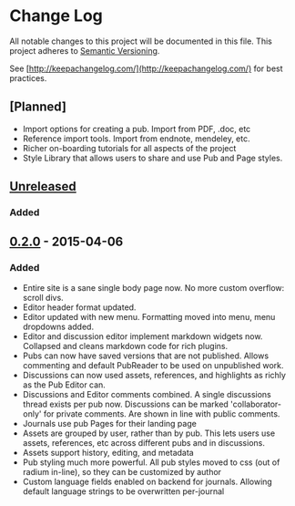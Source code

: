 # Change Log
All notable changes to this project will be documented in this file.
This project adheres to [Semantic Versioning](http://semver.org/).

See [http://keepachangelog.com/](http://keepachangelog.com/) for best practices.

## [Planned]
- Import options for creating a pub. Import from PDF, .doc, etc
- Reference import tools. Import from endnote, mendeley, etc.
- Richer on-boarding tutorials for all aspects of the project
- Style Library that allows users to share and use Pub and Page styles.

## [Unreleased]
### Added


## [0.2.0] - 2015-04-06
### Added
- Entire site is a sane single body page now. No more custom overflow: scroll divs.
- Editor header format updated.
- Editor updated with new menu. Formatting moved into menu, menu dropdowns added.
- Editor and discussion editor implement markdown widgets now. Collapsed and cleans markdown code for rich plugins.
- Pubs can now have saved versions that are not published. Allows commenting and default PubReader to be used on unpublished work.
- Discussions can now used assets, references, and highlights as richly as the Pub Editor can.
- Discussions and Editor comments combined. A single discussions thread exists per pub now. Discussions can be marked 'collaborator-only' for private comments. Are shown in line with public comments.
- Journals use pub Pages for their landing page
- Assets are grouped by user, rather than by pub. This lets users use assets, references, etc across different pubs and in discussions.
- Assets support history, editing, and metadata
- Pub styling much more powerful. All pub styles moved to css (out of radium in-line), so they can be customized by author
- Custom language fields enabled on backend for journals. Allowing default language strings to be overwritten per-journal


[Unreleased]: https://github.com/pubpub/pubpub/compare/v0.2.0...HEAD
[0.2.0]: https://github.com/pubpub/pubpub/compare/v0.2.0...HEAD
